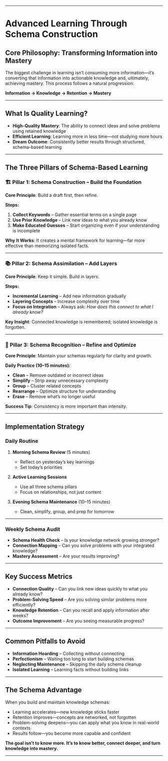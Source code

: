 
---

# **Advanced Learning Through Schema Construction**

## **Core Philosophy: Transforming Information into Mastery**

The biggest challenge in learning isn’t consuming more information—it’s converting that information into actionable knowledge and, ultimately, achieving mastery. This process follows a natural progression:

**Information → Knowledge → Retention → Mastery**

---

## **What Is Quality Learning?**

* **High-Quality Mastery**: The ability to connect ideas and solve problems using retained knowledge
* **Efficient Learning**: Learning more in less time—not studying more hours
* **Dream Outcome**: Consistently better results through structured, schema-based learning

---

## **The Three Pillars of Schema-Based Learning**

### 🏗️ **Pillar 1: Schema Construction – Build the Foundation**

**Core Principle**: Build a draft first, then refine.

**Steps:**

1. **Collect Keywords** – Gather essential terms on a single page
2. **Use Prior Knowledge** – Link new ideas to what you already know
3. **Make Educated Guesses** – Start organizing even if your understanding is incomplete

**Why It Works**: It creates a mental framework for learning—far more effective than memorizing isolated facts.

---

### 📚 **Pillar 2: Schema Assimilation – Add Layers**

**Core Principle**: Keep it simple. Build in layers.

**Steps:**

* **Incremental Learning** – Add new information gradually
* **Layering Concepts** – Increase complexity over time
* **Focus on Integration** – Always ask: *How does this connect to what I already know?*

**Key Insight**: Connected knowledge is remembered; isolated knowledge is forgotten.

---

### 🔧 **Pillar 3: Schema Recognition – Refine and Optimize**

**Core Principle**: Maintain your schemas regularly for clarity and growth.

**Daily Practice (10–15 minutes):**

* **Clean** – Remove outdated or incorrect ideas
* **Simplify** – Strip away unnecessary complexity
* **Group** – Cluster related concepts
* **Rearrange** – Optimize structure for understanding
* **Erase** – Remove what’s no longer useful

**Success Tip**: Consistency is more important than intensity.

---

## **Implementation Strategy**

### **Daily Routine**

1. **Morning Schema Review** (5 minutes)

   * Reflect on yesterday’s key learnings
   * Set today’s priorities

2. **Active Learning Sessions**

   * Use all three schema pillars
   * Focus on relationships, not just content

3. **Evening Schema Maintenance** (10–15 minutes)

   * Clean, simplify, group, and prep for tomorrow

---

### **Weekly Schema Audit**

* **Schema Health Check** – Is your knowledge network growing stronger?
* **Connection Mapping** – Can you solve problems with your integrated knowledge?
* **Mastery Assessment** – Are your results improving?

---

## **Key Success Metrics**

* **Connection Quality** – Can you link new ideas quickly to what you already know?
* **Problem-Solving Speed** – Are you solving similar problems more efficiently?
* **Knowledge Retention** – Can you recall and apply information after weeks?
* **Outcome Improvement** – Are you seeing measurable progress?

---

## **Common Pitfalls to Avoid**

* **Information Hoarding** – Collecting without connecting
* **Perfectionism** – Waiting too long to start building schemas
* **Neglecting Maintenance** – Skipping the daily schema cleanup
* **Isolated Learning** – Learning facts without building links

---

## **The Schema Advantage**

When you build and maintain knowledge schemas:

* Learning accelerates—new knowledge sticks faster
* Retention improves—concepts are networked, not forgotten
* Problem-solving deepens—you can apply what you know in real-world contexts
* Results follow—you become more capable and confident

**The goal isn’t to know more. It’s to know better, connect deeper, and turn knowledge into mastery.**

---
